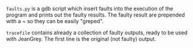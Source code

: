 `faults.py` is a gdb script which insert faults into the execution
of the program and prints out the faulty results. The faulty result
are prepended with a ~ so they can be easily "greped".

`tracefile` contains already a collection of faulty outputs, ready
to be used with JeanGrey. The first line is the original (not faulty)
output.
